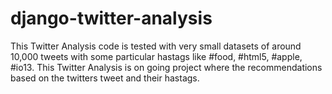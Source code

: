 # django-twitter-analysis

This Twitter Analysis code is tested with very small datasets of around 10,000 tweets with some particular hastags like #food, #html5, #apple, #io13. This Twitter Analysis is on going project where the recommendations based on the twitters tweet and their hastags. 
